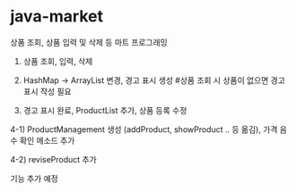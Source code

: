 # java-market

상품 조회, 상품 입력 및 삭제 등 마트 프로그래밍

1. 상품 조회, 입력, 삭제

2. HashMap -> ArrayList 변경, 경고 표시 생성 #상품 조회 시 상품이 없으면 경고 표시 작성 필요

3. 경고 표시 완료, ProductList 추가, 상품 등록 수정

4-1) ProductManagement 생성 (addProduct, showProduct .. 등 옮김), 가격 음수 확인 메소드 추가

4-2) reviseProduct 추가

기능 추가 예정
